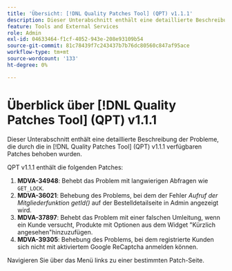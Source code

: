 ```yaml
---
title: 'Übersicht: [!DNL Quality Patches Tool] (QPT) v1.1.1'
description: Dieser Unterabschnitt enthält eine detaillierte Beschreibung der Probleme, die durch die in [!DNL Quality Patches Tool]  (QPT) v1.1.1 verfügbaren Patches behoben wurden.
feature: Tools and External Services
role: Admin
exl-id: 04633464-f1cf-4052-943e-208e93109b54
source-git-commit: 81c78439f7c243437b7b76dc80560c847af95ace
workflow-type: tm+mt
source-wordcount: '133'
ht-degree: 0%

---
```


# Überblick über [!DNL Quality Patches Tool] (QPT) v1.1.1

Dieser Unterabschnitt enthält eine detaillierte Beschreibung der Probleme, die durch die in [!DNL Quality Patches Tool] (QPT) v1.1.1 verfügbaren Patches behoben wurden.

QPT v1.1.1 enthält die folgenden Patches:

1. **MDVA-34948**: Behebt das Problem mit langwierigen Abfragen wie `GET_LOCK`.
1. **MDVA-36021**: Behebung des Problems, bei dem der Fehler *Aufruf der Mitgliederfunktion getId()* auf der Bestelldetailseite in Admin angezeigt wird.
1. **MDVA-37897**: Behebt das Problem mit einer falschen Umleitung, wenn ein Kunde versucht, Produkte mit Optionen aus dem Widget &quot;Kürzlich angesehen&quot;hinzuzufügen.
1. **MDVA-39305**: Behebung des Problems, bei dem registrierte Kunden sich nicht mit aktiviertem Google ReCaptcha anmelden können.

Navigieren Sie über das Menü links zu einer bestimmten Patch-Seite.

